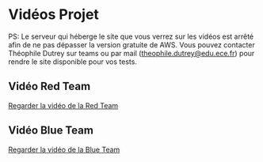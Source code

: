 # Vidéos Projet

PS: Le serveur qui héberge le site que vous verrez sur les vidéos est arrêté afin de ne pas dépasser la version gratuite de AWS. Vous pouvez contacter Théophile Dutrey sur teams ou par mail (theophile.dutrey@edu.ece.fr) pour rendre le site disponible pour vos tests.

## Vidéo Red Team
[Regarder la vidéo de la Red Team](https://www.youtube.com/watch?v=WP9qn2egyBc)

## Vidéo Blue Team
[Regarder la vidéo de la Blue Team](https://www.youtube.com/watch?v=WP9qn2egyBc)
